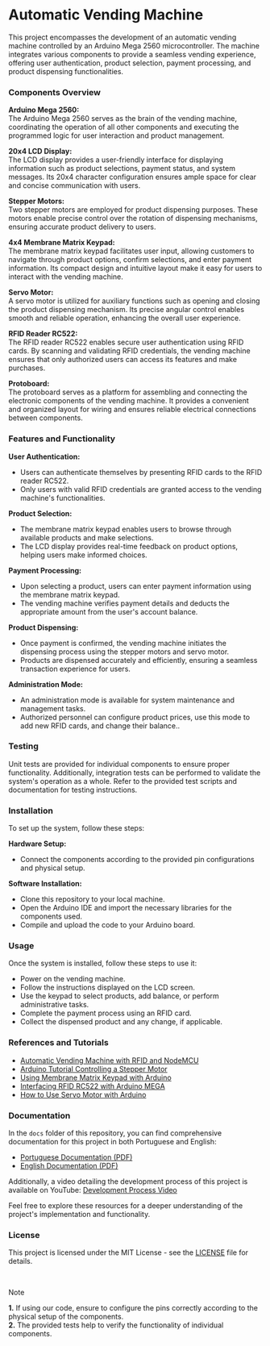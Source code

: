 # Automatic Vending Machine

This project encompasses the development of an automatic vending machine controlled by an Arduino Mega 2560 microcontroller. The machine integrates various components to provide a seamless vending experience, offering user authentication, product selection, payment processing, and product dispensing functionalities.

### Components Overview
**Arduino Mega 2560:** \
The Arduino Mega 2560 serves as the brain of the vending machine, coordinating the operation of all other components and executing the programmed logic for user interaction and product management.

**20x4 LCD Display:** \
The LCD display provides a user-friendly interface for displaying information such as product selections, payment status, and system messages. Its 20x4 character configuration ensures ample space for clear and concise communication with users.

**Stepper Motors:** \
Two stepper motors are employed for product dispensing purposes. These motors enable precise control over the rotation of dispensing mechanisms, ensuring accurate product delivery to users.

**4x4 Membrane Matrix Keypad:** \
The membrane matrix keypad facilitates user input, allowing customers to navigate through product options, confirm selections, and enter payment information. Its compact design and intuitive layout make it easy for users to interact with the vending machine.

**Servo Motor:** \
A servo motor is utilized for auxiliary functions such as opening and closing the product dispensing mechanism. Its precise angular control enables smooth and reliable operation, enhancing the overall user experience.

**RFID Reader RC522:** \
The RFID reader RC522 enables secure user authentication using RFID cards. By scanning and validating RFID credentials, the vending machine ensures that only authorized users can access its features and make purchases.

**Protoboard:** \
The protoboard serves as a platform for assembling and connecting the electronic components of the vending machine. It provides a convenient and organized layout for wiring and ensures reliable electrical connections between components.

### Features and Functionality
**User Authentication:**
- Users can authenticate themselves by presenting RFID cards to the RFID reader RC522.
- Only users with valid RFID credentials are granted access to the vending machine's functionalities.

**Product Selection:**
- The membrane matrix keypad enables users to browse through available products and make selections.
- The LCD display provides real-time feedback on product options, helping users make informed choices.

**Payment Processing:**
- Upon selecting a product, users can enter payment information using the membrane matrix keypad.
- The vending machine verifies payment details and deducts the appropriate amount from the user's account balance.

**Product Dispensing:**
- Once payment is confirmed, the vending machine initiates the dispensing process using the stepper motors and servo motor.
- Products are dispensed accurately and efficiently, ensuring a seamless transaction experience for users.

**Administration Mode:**
- An administration mode is available for system maintenance and management tasks.
- Authorized personnel can configure product prices, use this mode to add new RFID cards, and change their balance..

### Testing
Unit tests are provided for individual components to ensure proper functionality. Additionally, integration tests can be performed to validate the system's operation as a whole. Refer to the provided test scripts and documentation for testing instructions.

### Installation
To set up the system, follow these steps:

**Hardware Setup:**
- Connect the components according to the provided pin configurations and physical setup.

**Software Installation:**
- Clone this repository to your local machine.
- Open the Arduino IDE and import the necessary libraries for the components used.
- Compile and upload the code to your Arduino board.

### Usage
Once the system is installed, follow these steps to use it:
- Power on the vending machine.
- Follow the instructions displayed on the LCD screen.
- Use the keypad to select products, add balance, or perform administrative tasks.
- Complete the payment process using an RFID card.
- Collect the dispensed product and any change, if applicable.

### References and Tutorials
- [Automatic Vending Machine with RFID and NodeMCU](https://blog.eletrogate.com/maquina-de-vendas-automatica-com-rfid-e-nodemcu/)
- [Arduino Tutorial Controlling a Stepper Motor](https://www.aranacorp.com/pt/controlar-um-motor-de-passo-com-arduino/#google_vignette)
- [Using Membrane Matrix Keypad with Arduino](https://www.robocore.net/tutoriais/usando-teclado-matricial-com-arduino)
- [Interfacing RFID RC522 with Arduino MEGA](https://www.instructables.com/Interfacing-RFID-RC522-With-Arduino-MEGA-a-Simple-/)
- [How to Use Servo Motor with Arduino](https://blog.fazedores.com/como-usar-servo-motor-com-arduino/)

### Documentation

In the `docs` folder of this repository, you can find comprehensive documentation for this project in both Portuguese and English:

- [Portuguese Documentation (PDF)](docs/Documentação.pdf)
- [English Documentation (PDF)](docs/Documentation.pdf)

Additionally, a video detailing the development process of this project is available on YouTube:
[Development Process Video](https://youtu.be/4j8oVVgXNdc)

Feel free to explore these resources for a deeper understanding of the project's implementation and functionality.

### License
This project is licensed under the MIT License - see the [LICENSE](./LICENSE) file for details.

<br>

> [!NOTE]
> **1.** If using our code, ensure to configure the pins correctly according to the physical setup of the components.\
> **2.** The provided tests help to verify the functionality of individual components.
